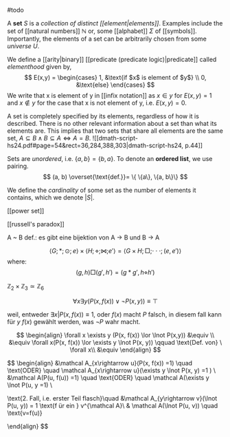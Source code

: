 #todo 

A **set** $S$ is a *collection of distinct [[element|elements]]*. Examples include the set of [[natural numbers]] $\mathbb N$ or, some [[alphabet]] $\Sigma$ of [[symbols]]. Importantly, the elements of a set can be arbitrarily chosen from some *universe* $U$.

We define a [[arity|binary]] [[predicate (predicate logic)|predicate]] called *elementhood* given by,
$$
E(x,y) = \begin{cases}
1, &\text{if $x$ is element of $y$} \\
0, &\text{else}
\end{cases}
$$
We write that x is element of y in [[infix notation]] as $x \in y$ for $E(x,y)=1$ and $x \not\in y$ for the case that x is not element of y, i.e. $E(x,y)=0$.

A set is completely specified by its elements, regardless of how it is described. There is no other relevant information about a set than what its elements are. This implies that two sets that share all elements are the same set, $A \subseteq B \wedge B\subseteq A \iff A=B$.
![[dmath-script-hs24.pdf#page=54&rect=36,284,388,303|dmath-script-hs24, p.44]]

Sets are *unordered*, i.e. $\{a, b\} = \{b, a\}$. To denote an **ordered list**, we use pairing.
$$
(a, b) \overset{\text{def.}}= \{ \{a\}, \{a, b\}\}
$$

We define the *cardinality* of some set as the number of elements it contains, which we denote $|S|$.




[[power set]] 

[[russell's paradox]]













A ~ B def.: es gibt eine bijektion von A $\rightarrow$ B und B $\rightarrow$ A 





$$\langle G ; *;\odot ;e \rangle \times \langle H;\diamond ;\bowtie ;e'\rangle = \langle G\times H; \Box;\cdot\cdot\cdot; (e,e') \rangle$$
where: 
$$(g,\,h) \Box (g',\,h') = (g*g', h\diamond h')$$

$\mathbb{Z}_2\times \mathbb{Z}_3\simeq\mathbb{Z}_6$



















$$
\forall x \exists y (P(x, f(x)) \lor \lnot P(x,y)) \equiv \top
$$

weil, entweder $\exists x | P(x, f(x)) \equiv 1$, oder $f(x)$ macht $P$ falsch, in diesem fall kann für $y$  $f(x)$ gewählt werden, was $\lnot P$ wahr macht.


$$
\begin{align}
\forall x \exists y (P(x, f(x)) \lor \lnot P(x,y)) &\equiv \\
&\equiv \forall x(P(x, f(x)) \lor \exists y \lnot P(x, y)) \qquad \text{Def. von} \ \forall x\\
&\equiv 
\end{align}
$$



$$
\begin{align}
&\mathcal A_{x\rightarrow u}(P(x, f(x)) =1) \quad \text{ODER} \quad \mathcal A_{x\rightarrow u}(\exists  y \lnot P(x, y) =1 ) \\
&\mathcal A(P(u, f(u)) =1) \quad \text{ODER} \quad \mathcal A(\exists y \lnot P(u, y =1) \\

\text{2. Fall, i.e. erster Teil flasch}\quad &\mathcal A_{y\rightarrow v}(\lnot P(u, y)) = 1 \text{f ür ein } v^{\mathcal A}\\
& \mathcal A(\lnot P(u, v)) \quad \text{v=f(u)}


\end{align}
$$






   





















